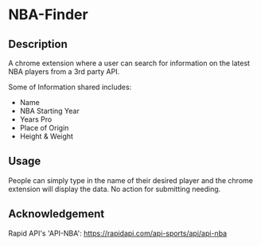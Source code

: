 # NBA-Finder

## Description
A chrome extension where a user can search for information on the latest NBA players from a 3rd party API. 

Some of Information shared includes:
* Name 
* NBA Starting Year
* Years Pro
* Place of Origin
* Height & Weight

## Usage
People can simply type in the name of their desired player and the chrome extension will display the data. No action for submitting needing. 

## Acknowledgement

Rapid API's 'API-NBA': https://rapidapi.com/api-sports/api/api-nba
